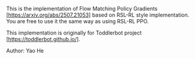 This is the implementation of Flow Matching Policy Gradients [https://arxiv.org/abs/2507.21053] based on RSL-RL style implementation. You are free to use it the same way as using RSL-RL PPO.

This implementation is originally for Toddlerbot project [https://toddlerbot.github.io/].

Author: Yao He
